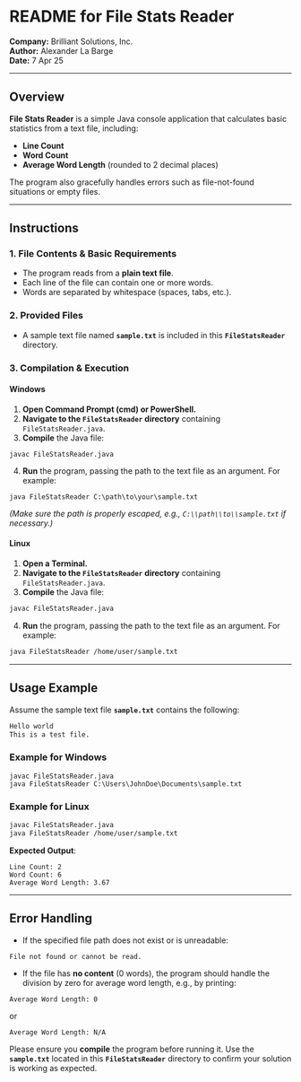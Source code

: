 # README for File Stats Reader

**Company:** Brilliant Solutions, Inc.  
**Author:** Alexander La Barge  
**Date:** 7 Apr 25  

---

## Overview

**File Stats Reader** is a simple Java console application that calculates basic statistics from a text file, including:

- **Line Count**  
- **Word Count**  
- **Average Word Length** (rounded to 2 decimal places)

The program also gracefully handles errors such as file-not-found situations or empty files.

---

## Instructions

### 1. File Contents & Basic Requirements
- The program reads from a **plain text file**.
- Each line of the file can contain one or more words.
- Words are separated by whitespace (spaces, tabs, etc.).

### 2. Provided Files
- A sample text file named **`sample.txt`** is included in this **`FileStatsReader`** directory.

### 3. Compilation & Execution

#### Windows

1. **Open Command Prompt (cmd) or PowerShell.**  
2. **Navigate to the `FileStatsReader` directory** containing `FileStatsReader.java`.  
3. **Compile** the Java file:

```shell
javac FileStatsReader.java
```

4. **Run** the program, passing the path to the text file as an argument. For example:

```shell
java FileStatsReader C:\path\to\your\sample.txt
```

*(Make sure the path is properly escaped, e.g., `C:\\path\\to\\sample.txt` if necessary.)*

#### Linux

1. **Open a Terminal.**  
2. **Navigate to the `FileStatsReader` directory** containing `FileStatsReader.java`.  
3. **Compile** the Java file:

```bash
javac FileStatsReader.java
```

4. **Run** the program, passing the path to the text file as an argument. For example:

```bash
java FileStatsReader /home/user/sample.txt
```

---

## Usage Example

Assume the sample text file **`sample.txt`** contains the following:

```bash
Hello world
This is a test file.
```

### Example for Windows

```shell
javac FileStatsReader.java
java FileStatsReader C:\Users\JohnDoe\Documents\sample.txt
```

### Example for Linux

```bash
javac FileStatsReader.java
java FileStatsReader /home/user/sample.txt
```

**Expected Output**:

```plaintext
Line Count: 2
Word Count: 6
Average Word Length: 3.67
```

---

## Error Handling

- If the specified file path does not exist or is unreadable:

```plaintext
File not found or cannot be read.
```

- If the file has **no content** (0 words), the program should handle the division by zero for average word length, e.g., by printing:

```plaintext
Average Word Length: 0
```

or

```plaintext
Average Word Length: N/A
```

Please ensure you **compile** the program before running it. Use the **`sample.txt`** located in this **`FileStatsReader`** directory to confirm your solution is working as expected.
